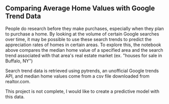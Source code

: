 ## Comparing Average Home Values with Google Trend Data

People do research before they make purchases, especially when they plan to purchase a home. By looking at the volume of certain Google searches over time, it may be possible to use these search trends to predict the appreciation rates of homes in certain areas. To explore this, the notebook above compares the median home value of a specified area and the search trend associated with that area's real estate market (ex. "houses for sale in Buffalo, NY")

Search trend data is retrieved using pytrends, an unofficial Google trends API, and median home values come from a csv file downloaded from realtor.com.

This project is not complete, I would like to create a predictive model with this data. 


